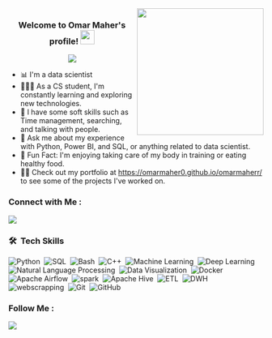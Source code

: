 
<img width="250" align="right" src="https://indoanalytica.com/static/images/data-science-2.gif">

<h3 align="center">
  Welcome to Omar Maher's profile!
  <img src="https://cdn-icons-png.flaticon.com/512/2821/2821637.png" width="28">
</h3>

<!-- Typing SVG by DenverCoder1 - https://github.com/DenverCoder1/readme-typing-svg -->
<p align="center">
  <a href="https://github.com/DenverCoder1/readme-typing-svg"><img src="https://readme-typing-svg.herokuapp.com/?lines=%20Marketing%20Data%20Scientist;%20Every%20Day%20is%20a%20learning%20day&font=Fira%20Code&center=true&width=440&height=45&color=ecb306&vCenter=true&size=22"></a>
</p> 

- 📊 I'm a data scientist
- 👨🏻‍💻 As a CS student, I'm constantly learning and exploring new technologies.
- 🧠 I have some soft skills such as Time management, searching, and talking with people.
- 💬 Ask me about my experience with Python, Power BI, and SQL, or anything related to data scientist.
- 💪 Fun Fact: I'm enjoying taking care of my body in training or eating healthy food.
- 👨‍💻 Check out my portfolio at https://omarmaher0.github.io/omarmaherr/ to see some of the projects I've worked on.


### Connect with Me :

<a href="https://www.linkedin.com/in/omarmaher0" target="_blank"><img src="https://img.shields.io/badge/-Omar%20Maher-0077B5?style=for-the-badge&logo=Linkedin&logoColor=white"/></a>

### 🛠 &nbsp;Tech Skills
![Python](https://img.shields.io/badge/-Python-05122A?style=flat&logo=Python)&nbsp;
![SQL](https://img.shields.io/badge/-MYSQL-05122A?style=flat&logo=SQL)&nbsp;
![Bash](https://img.shields.io/badge/-DL-05122A?style=flat&logo=Bash)&nbsp;
![C++](https://img.shields.io/badge/-DL-05122A?style=flat&logo=C++)&nbsp;
![Machine Learning](https://img.shields.io/badge/-ML-05122A?style=flat&logo=ML)&nbsp;
![Deep Learning](https://img.shields.io/badge/-DL-05122A?style=flat&logo=DL)&nbsp;
![Natural Language Processing](https://img.shields.io/badge/-NLP-05122A?style=flat&logo=NLP)&nbsp;
![Data Visualization](https://img.shields.io/badge/-Visualization-05122A?style=flat&logo=PowerBI)&nbsp;
![Docker](https://img.shields.io/badge/-Docker-05122A?style=flat&logo=Docker)&nbsp;
![Apache Airflow](https://img.shields.io/badge/-Airflow-05122A?style=flat&logo=Apache_Airflow)&nbsp;
![spark](https://img.shields.io/badge/-Spark-05122A?style=flat&logo=Apache_Spark)&nbsp;
![Apache Hive](https://img.shields.io/badge/--Hive-05122A?style=flat&logo=Apache_Hive)&nbsp;
![ETL](https://img.shields.io/badge/-ETL-05122A?style=flat&logo=ETL)&nbsp;
![DWH](https://img.shields.io/badge/-DWH-05122A?style=flat&logo=DWH)&nbsp;
![webscrapping](https://img.shields.io/badge/-webscrapping-05122A?style=flat&logo=Webscrapping)&nbsp;
![Git](https://img.shields.io/badge/-Git-05122A?style=flat&logo=git)&nbsp;
![GitHub](https://img.shields.io/badge/-GitHub-05122A?style=flat&logo=github)&nbsp;



### Follow Me :

<a href="https://www.youtube.com/@brefat" target="_blank"><img src="https://img.shields.io/badge/-Omar%20Maher-0077B5?style=for-the-badge&logo=youtube&logoColor=white"/></a>

